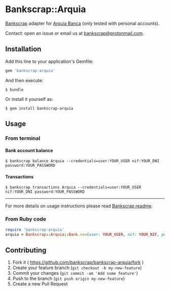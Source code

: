 # Bankscrap::Arquia

[Bankscrap](https://github.com/bankscrap/bankscrap) adapter for [Arquia Banca](https://www.arquia.es/) (only tested with personal accounts).

Contact: open an issue or email us at bankscrap@protonmail.com.

## Installation

Add this line to your application's Gemfile:

```ruby
gem 'bankscrap-arquia'
```

And then execute:

    $ bundle

Or install it yourself as:

    $ gem install bankscrap-arquia

## Usage

### From terminal
#### Bank account balance

    $ bankscrap balance Arquia --credentials=user:YOUR_USER nif:YOUR_DNI password:YOUR_PASSWORD


#### Transactions

    $ bankscrap transactions Arquia --credentials=user:YOUR_USER nif:YOUR_DNI password:YOUR_PASSWORD

---

For more details on usage instructions please read [Bankscrap readme](https://github.com/bankscrap/bankscrap/#usage).

### From Ruby code

```ruby
require 'bankscrap-arquia'
arquia = Bankscrap::Arquia::Bank.new(user: YOUR_USER, nif: YOUR_NIF, password: YOUR_PASSWORD)
```


## Contributing

1. Fork it ( https://github.com/bankscrap/bankscrap-arquia/fork )
2. Create your feature branch (`git checkout -b my-new-feature`)
3. Commit your changes (`git commit -am 'Add some feature'`)
4. Push to the branch (`git push origin my-new-feature`)
5. Create a new Pull Request
